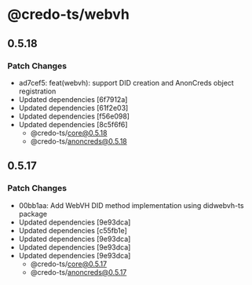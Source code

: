 # @credo-ts/webvh

## 0.5.18

### Patch Changes

- ad7cef5: feat(webvh): support DID creation and AnonCreds object registration
- Updated dependencies [6f7912a]
- Updated dependencies [61f2e03]
- Updated dependencies [f56e098]
- Updated dependencies [8c5f6f6]
  - @credo-ts/core@0.5.18
  - @credo-ts/anoncreds@0.5.18

## 0.5.17

### Patch Changes

- 00bb1aa: Add WebVH DID method implementation using didwebvh-ts package
- Updated dependencies [9e93dca]
- Updated dependencies [c55fb1e]
- Updated dependencies [9e93dca]
- Updated dependencies [9e93dca]
- Updated dependencies [9e93dca]
  - @credo-ts/core@0.5.17
  - @credo-ts/anoncreds@0.5.17
